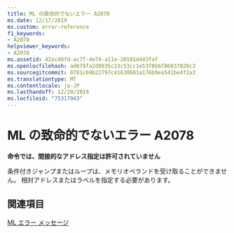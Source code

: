 ```yaml
---
title: ML の致命的でないエラー A2078
ms.date: 12/17/2019
ms.custom: error-reference
f1_keywords:
- A2078
helpviewer_keywords:
- A2078
ms.assetid: 42ac48fd-ac7f-4e74-a11e-20181d443faf
ms.openlocfilehash: ad679fa2d9835c23c53cc1e53f8b6f86037028c3
ms.sourcegitcommit: 0781c69b22797c41630601a176b9ea541be4f2a3
ms.translationtype: MT
ms.contentlocale: ja-JP
ms.lasthandoff: 12/20/2019
ms.locfileid: "75317943"
---
```

# <a name="ml-nonfatal-error-a2078"></a>ML の致命的でないエラー A2078

**命令では、間接的なアドレス指定は許可されていません**

条件付きジャンプまたはループは、メモリオペランドを受け取ることができません。 相対アドレスまたはラベルを指定する必要があります。

## <a name="see-also"></a>関連項目

[ML エラー メッセージ](ml-error-messages.md)
